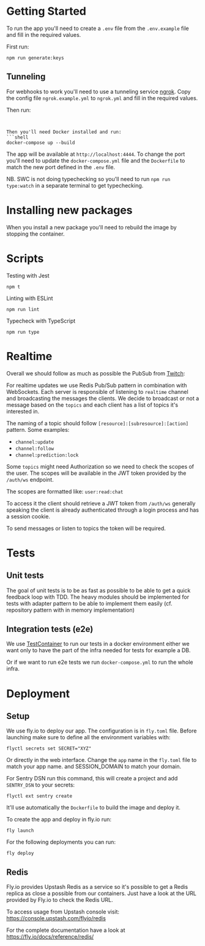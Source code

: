 # Getting Started
To run the app you'll need to create a `.env` file from the `.env.example` file and fill in the required values.

First run:
```shell
npm run generate:keys
```

## Tunneling
For webhooks to work you'll need to use a tunneling service [ngrok](https://ngrok.com/). Copy the config file `ngrok.example.yml` to `ngrok.yml` and fill in the required values.

Then run:
```shell


Then you'll need Docker installed and run:
```shell
docker-compose up --build
```

The app will be available at `http://localhost:4444`.
To change the port you'll need to update the `docker-compose.yml` file and the `Dockerfile` to match the new port defined in the `.env` file.

NB. SWC is not doing typechecking so you'll need to run `npm run type:watch` in a separate terminal to get typechecking.

# Installing new packages
When you install a new package you'll need to rebuild the image by stopping the container.

# Scripts
Testing with Jest
```shell
npm t
```

Linting with ESLint
```shell
npm run lint
```

Typecheck with TypeScript
```shell
npm run type
```


# Realtime

Overall we should follow as much as possible the PubSub from [Twitch](https://dev.twitch.tv/docs/pubsub/):

For realtime updates we use Redis Pub/Sub pattern in combination with WebSockets.
Each server is responsible of listening to `realtime` channel and broadcasting the messages the clients.
We decide to broadcast or not a message based on the `topics` and each client has a list of topics it's interested in.

The naming of a topic should follow `[resource]:[subresource]:[action]` pattern.
Some examples:
- `channel:update`
- `channel:follow`
- `channel:prediction:lock`

Some `topics` might need Authorization so we need to check the scopes of the user. The scopes will be available in the JWT token provided by the `/auth/ws` endpoint.

The scopes are formatted like: `user:read:chat`

To access it the client should retrieve a JWT token from `/auth/ws` generally speaking the client is already authenticated through a login process and has a session cookie.

To send messages or listen to topics the token will be required.


# Tests

## Unit tests

The goal of unit tests is to be as fast as possible to be able to get a quick feedback loop with TDD.
The heavy modules should be implemented for tests with adapter pattern to be able to implement them easily (cf. repository pattern with in memory implementation)

## Integration tests (e2e)

We use [TestContainer](https://node.testcontainers.org/features/compose/) to run our tests in a docker environment either we want only to have the part of the infra needed for tests for example a DB. 

Or if we want to run e2e tests we run `docker-compose.yml` to run the whole infra.


# Deployment

## Setup
We use fly.io to deploy our app. The configuration is in `fly.toml` file.
Before launching make sure to define all the environment variables with:
```shell
flyctl secrets set SECRET="XYZ"
```
Or directly in the web interface.
Change the `app` name in the `fly.toml` file to match your app name. and SESSION_DOMAIN to match your domain.

For Sentry DSN run this command, this will create a project and add `SENTRY_DSN` to your secrets:
```shell
flyctl ext sentry create 
```

It'll use automatically the `Dockerfile` to build the image and deploy it.

To create the app and deploy in fly.io run:
```shell
fly launch
```

For the following deployments you can run:
```shell
fly deploy
```


## Redis
Fly.io provides Upstash Redis as a service so it's possible to get a Redis replica as close a possible from our containers. Just have a look at the URL provided by Fly.io to check the Redis URL.

To access usage from Upstash console visit: https://console.upstash.com/flyio/redis

For the complete documentation have a look at https://fly.io/docs/reference/redis/



